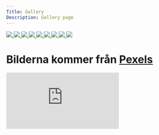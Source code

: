 ```yaml
---
Title: Gallery
Description: Gallery page
---
```

<div class="center-gall">
    <div class="gallery-container">
    <a href="%base_url%/image/pexels-ds-stories-10215976.jpg">
    <img class="flash-img" src="%base_url%/image/pexels-ds-stories-10215976.jpg?w=340&h=340&crop-to-fit&q=40"
    srcset="%base_url%/image/pexels-ds-stories-10215976.jpg?w=340&h=340&crop-to-fit&q=40 340w, %base_url%/image/pexels-ds-stories-10215976.jpg?w=640&h=640&crop-to-fit&q=40 640w"
    sizes="(min-width: 650px) 340px, 640px">
    </a>
    <a href="%base_url%/image/pexels-ds-stories-10216084.jpg">
    <img class="flash-img" src="%base_url%/image/pexels-ds-stories-10216084.jpg?w=340&h=340&crop-to-fit&q=40"
    srcset="%base_url%/image/pexels-ds-stories-10216084.jpg?w=340&h=340&crop-to-fit&q=40 340w, %base_url%/image/pexels-ds-stories-10216084.jpg?w=640&h=640&crop-to-fit&q=40 640w"
    sizes="(min-width: 650px) 340px, 640px">
    </a>
    <a href="%base_url%/image/pexels-ds-stories-10216076.jpg">
    <img class="flash-img" src="%base_url%/image/pexels-ds-stories-10216076.jpg?w=340&h=340&crop-to-fit&q=40" srcset="%base_url%/image/pexels-ds-stories-10216076.jpg?w=340&h=340&crop-to-fit&q=40 340w, %base_url%/image/pexels-ds-stories-10216076.jpg?w=640&h=640&crop-to-fit&q=40 640w" 
    sizes="(min-width: 650px) 340px, 640px">
    </a>
    <a href="%base_url%/image/pexels-ds-stories-10215982.jpg">
    <img class="flash-img" src="%base_url%/image/pexels-ds-stories-10215982.jpg?w=340&h=340&crop-to-fit&q=40"
    srcset="%base_url%/image/pexels-ds-stories-10215982.jpg?w=340&h=340&crop-to-fit&q=40 340w, %base_url%/image/pexels-ds-stories-10215982.jpg?w=640&h=640&crop-to-fit&q=40 640w"
    sizes="(min-width: 650px) 340px, 640px">
    </a>
    <a href="%base_url%/image/pexels-ds-stories-10216069.jpg">
    <img class="flash-img" src="%base_url%/image/pexels-ds-stories-10216069.jpg?w=340&h=340&crop-to-fit&q=40"
    srcset="%base_url%/image/pexels-ds-stories-10216069.jpg?w=340&h=340&crop-to-fit&q=40 340w, %base_url%/image/pexels-ds-stories-10216069.jpg?w=640&h=640&crop-to-fit&q=40 640w"
    sizes="(min-width: 650px) 340px, 640px">
    </a>
    <a href="%base_url%/image/pexels-ds-stories-10216077.jpg">
    <img class="flash-img" src="%base_url%/image/pexels-ds-stories-10216077.jpg?w=340&h=340&crop-to-fit&q=40"
    srcset="%base_url%/image/pexels-ds-stories-10216077.jpg?w=340&h=340&crop-to-fit&q=40 340w, %base_url%/image/pexels-ds-stories-10216077.jpg?w=640&h=640&crop-to-fit&q=40 640w"
    sizes="(min-width: 650px) 340px, 640px">
    </a>
    <a href="%base_url%/image/pexels-ds-stories-10216079.jpg">
    <img class="flash-img" src="%base_url%/image/pexels-ds-stories-10216079.jpg?w=340&h=340&crop-to-fit&q=40"
    srcset="%base_url%/image/pexels-ds-stories-10216079.jpg?w=340&h=340&crop-to-fit&q=40 340w, %base_url%/image/pexels-ds-stories-10216079.jpg?w=640&h=640&crop-to-fit&q=40 640w"
    sizes="(min-width: 650px) 340px, 640px">
    </a>
    <a href="%base_url%/image/pexels-ds-stories-10216080.jpg">
    <img class="flash-img" src="%base_url%/image/pexels-ds-stories-10216080.jpg?w=340&h=340&crop-to-fit&q=40"
    srcset="%base_url%/image/pexels-ds-stories-10216080.jpg?w=340&h=340&crop-to-fit&q=40 340w, %base_url%/image/pexels-ds-stories-10216080.jpg?w=640&h=640&crop-to-fit&q=40 640w"
    sizes="(min-width: 650px) 340px, 640px">
    </a>
    <a href="%base_url%/image/pexels-ds-stories-10216082.jpg">
    <img class="flash-img" src="%base_url%/image/pexels-ds-stories-10216082.jpg?w=340&h=340&crop-to-fit&q=40"
    srcset="%base_url%/image/pexels-ds-stories-10216082.jpg?w=340&h=340&crop-to-fit&q=40 340w, %base_url%/image/pexels-ds-stories-10216082.jpg?w=640&h=640&crop-to-fit&q=40 640w"
    sizes="(min-width: 650px) 340px, 640px">
    </a>
    </div>
    <h1 class="credit">Bilderna kommer från <a href="https://www.pexels.com/@ds-stories/">Pexels</h1>
    <div class="embed-container">
    <iframe src="https://www.youtube.com/embed/zIHfGfxV6lM" frameborder="0" allowfullscreen></iframe>
    </div>
</div>
